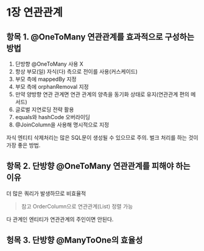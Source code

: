 
# 1장 연관관계

## 항목 1. @OneToMany 연관관계를 효과적으로 구성하는 방법

1. 단방향 @OneToMany 사용 X
2. 항상 부모(일) 자식(다) 측으로 전이를 사용(커스케이드)
3. 부모 측에 mappedBy 지정
4. 부모 측에 orphanRemoval 지정
5. 만약 양방향 연관 관계면 연관 관계의 양측을 동기화 상태로 유지(연관관계 편의 메서드)
6. 글로벌 지연로딩 전략 활용
7. equals와 hashCode 오버라이딩
8. @JoinColumn을 사용해 명시적으로 지정

자식 엔티티 삭제처리는 많은 SQL문이 생성될 수 있으므로 주의. 벌크 처리를 하는 것이 가장 좋은 방법.

## 항목 2. 단방향 @OneToMany 연관관계를 피해야 하는 이유

더 많은 쿼리가 발생하므로 비효율적

> 참고 OrderColumn으로 연관관계(List) 정렬 가능

다 관계인 엔티티가 연관관계의 주인이면 안된다.

## 헝목 3. 단방향 @ManyToOne의 효율성